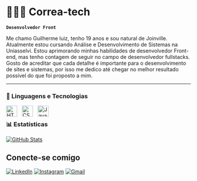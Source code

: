 
# 🧑🏻‍💻 Correa-tech

**`Desenvolvedor Front`**

Me chamo Guilherme luiz, tenho 19 anos e sou natural de Joinville. Atualmente estou cursando Análise e Desenvolvimento de Sistemas na Uniasselvi. Estou aprimorando minhas habilidades de desenvolvedor Front-end, mas tenho contagem de seguir no campo de desenvolvedor fullstacks. Gosto de acreditar que cada detalhe é importante para o desenvolvimento de sites e sistemas, por isso me dedico até chegar no melhor resultado possível do que foi proposto a mim.



---

### 🤖 Linguagens e Tecnologias

<img 
    align="left" 
    alt="HTML"
    title="HTML" 
    width="30px" 
    style="padding-right: 10px;" 
    src="https://cdn.jsdelivr.net/gh/devicons/devicon@latest/icons/html5/html5-original.svg" 
/>
<img 
    align="left" 
    alt="CSS" 
    title="CSS"
    width="30px" 
    style="padding-right: 10px;" 
    src="https://cdn.jsdelivr.net/gh/devicons/devicon@latest/icons/css3/css3-original.svg" 
/>
<img 
    align="left" 
    alt="JavaScript" 
    title="JavaScript"
    width="30px" 
    style="padding-right: 10px;" 
    src="https://cdn.jsdelivr.net/gh/devicons/devicon@latest/icons/javascript/javascript-original.svg" 
/>
<br/>

### 📊 Estatísticas

[![GitHub Stats](https://github-readme-stats.vercel.app/api?username=correa-tech&theme=transparent&bg_color=000&border_color=30A3DC&show_icons=true&icon_color=30A3DC&title_color=E94D5F&text_color=FFF)](https://github-readme-stats.vercel.app/api/top-langs/?username={username}&theme=blue-green)

## Conecte-se comigo

[![LinkedIn](https://img.shields.io/badge/LinkedIn-0077B5?style=for-the-badge&logo=linkedin&logoColor=white)](https://www.linkedin.com/in/guilherme-luiz-corrêa-210739266/) [![Instagram](https://img.shields.io/badge/-Instagram-%23E4405F?style=for-the-badge&logo=instagram&logoColor=white)](https://www.instagram.com/ogui.luiz/) [![Gmail](https://img.shields.io/badge/Gmail-333333?style=for-the-badge&logo=gmail&logoColor=red)](mailto:guilhermeluis899@gmail.com)

